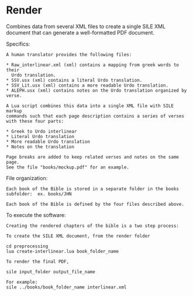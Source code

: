 # Render

Combines data from several XML files to create a single SILE XML document
that can generate a well-formatted PDF document.

Specifics:

    A human translator provides the following files:

    * Raw_interlinear.xml (xml) contains a mapping from greek words to their
      Urdo translation.
    * SSV.usx (xml) contains a literal Urdo translation.
    * SSV_Lit.usx (xml) contains a more readable Urdo translation.
    * ALEPH.usx (xml) contains notes on the Urdo translation organized by verse.

    A Lua script combines this data into a single XML file with SILE markup
    commands such that each page description contains a series of verses
    with these four parts:

    * Greek to Urdo interlinear
    * Literal Urdo translation
    * More readable Urdo translation
    * Notes on the translation

    Page breaks are added to keep related verses and notes on the same page.
    See the file "books/mockup.pdf" for an example.

File organization:

    Each book of the Bible is stored in a separate folder in the books
    subfolder:  ex. books/JHN

    Each book of the Bible is defined by the four files described above.

To execute the software:

    Creating the rendered chapters of the bible is a two step process:

    To create the SILE XML document, from the render folder

    cd preprocessing
    lua create-interlinear.lua book_folder_name

    To render the final PDF,

    sile input_folder output_file_name

    For example:
    sile ../books/book_folder_name interlinear.xml

